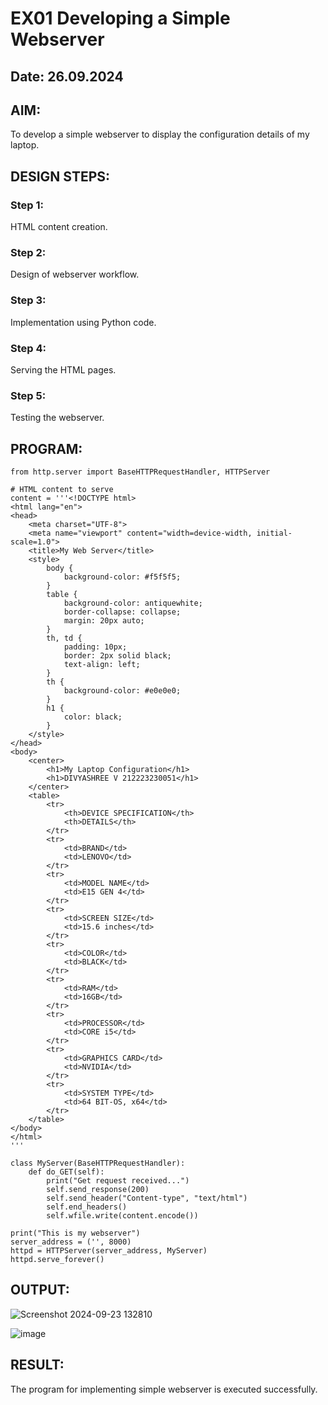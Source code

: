 # EX01 Developing a Simple Webserver
## Date: 26.09.2024

## AIM:
To develop a simple webserver to display the configuration details of my laptop.

## DESIGN STEPS:
### Step 1: 
HTML content creation.

### Step 2:
Design of webserver workflow.

### Step 3:
Implementation using Python code.

### Step 4:
Serving the HTML pages.

### Step 5:
Testing the webserver.

## PROGRAM:
```
from http.server import BaseHTTPRequestHandler, HTTPServer

# HTML content to serve
content = '''<!DOCTYPE html>
<html lang="en">
<head>
    <meta charset="UTF-8">
    <meta name="viewport" content="width=device-width, initial-scale=1.0">
    <title>My Web Server</title>
    <style>
        body {
            background-color: #f5f5f5;
        }
        table {
            background-color: antiquewhite;
            border-collapse: collapse;
            margin: 20px auto;
        }
        th, td {
            padding: 10px;
            border: 2px solid black;
            text-align: left;
        }
        th {
            background-color: #e0e0e0;
        }
        h1 {
            color: black;
        }
    </style>
</head>
<body>
    <center>
        <h1>My Laptop Configuration</h1>
        <h1>DIVYASHREE V 212223230051</h1>
    </center>
    <table>
        <tr>
            <th>DEVICE SPECIFICATION</th>
            <th>DETAILS</th>
        </tr>
        <tr>
            <td>BRAND</td>
            <td>LENOVO</td>
        </tr>
        <tr>
            <td>MODEL NAME</td>
            <td>E15 GEN 4</td>
        </tr>
        <tr>
            <td>SCREEN SIZE</td>
            <td>15.6 inches</td>
        </tr>
        <tr>
            <td>COLOR</td>
            <td>BLACK</td>
        </tr>
        <tr>
            <td>RAM</td>
            <td>16GB</td>
        </tr>
        <tr>
            <td>PROCESSOR</td>
            <td>CORE i5</td>
        </tr>
        <tr>
            <td>GRAPHICS CARD</td>
            <td>NVIDIA</td>
        </tr>
        <tr>
            <td>SYSTEM TYPE</td>
            <td>64 BIT-OS, x64</td>
        </tr>
    </table>
</body>
</html>
'''

class MyServer(BaseHTTPRequestHandler):
    def do_GET(self):
        print("Get request received...")
        self.send_response(200)
        self.send_header("Content-type", "text/html")
        self.end_headers()
        self.wfile.write(content.encode())

print("This is my webserver")
server_address = ('', 8000)
httpd = HTTPServer(server_address, MyServer)
httpd.serve_forever()
```
## OUTPUT:

![Screenshot 2024-09-23 132810](https://github.com/user-attachments/assets/a2ad8aa6-c110-4433-9a89-42445e07b717)

![image](https://github.com/user-attachments/assets/4dbfc472-cf9d-4f06-a36e-130ad7a9c229)


## RESULT:
The program for implementing simple webserver is executed successfully.
